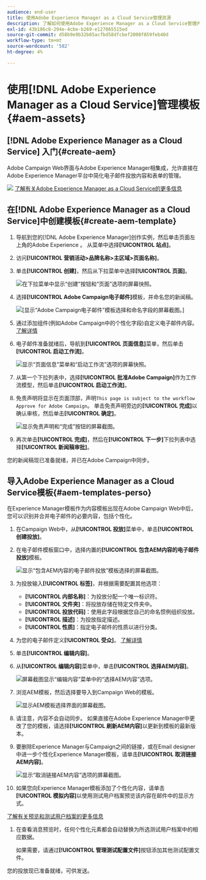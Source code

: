 ```yaml
---
audience: end-user
title: 使用Adobe Experience Manager as a Cloud Service管理资源
description: 了解如何使用Adobe Experience Manager as a Cloud Service管理内容
exl-id: 43b186c8-294e-4cbe-b269-e127065515ed
source-git-commit: d58b9e9b32b85acfbd58dfcbef2000f859feb40d
workflow-type: tm+mt
source-wordcount: '582'
ht-degree: 4%

---
```


# 使用[!DNL Adobe Experience Manager as a Cloud Service]管理模板{#aem-assets}

## [!DNL Adobe Experience Manager as a Cloud Service] 入门{#create-aem}

Adobe Campaign Web界面与Adobe Experience Manager相集成，允许直接在Adobe Experience Manager平台中简化电子邮件投放内容和表单的管理。

![](assets/do-not-localize/book.png) [了解有关Adobe Experience Manager as a Cloud Service的更多信息](https://experienceleague.adobe.com/docs/experience-manager-cloud-service/content/sites/authoring/getting-started/quick-start.html?lang=zh-Hans)

## 在[!DNL Adobe Experience Manager as a Cloud Service]中创建模板{#create-aem-template}

1. 导航到您的[!DNL Adobe Experience Manager]创作实例，然后单击页面左上角的Adobe Experience 。 从菜单中选择&#x200B;**[!UICONTROL 站点]**。

1. 访问&#x200B;**[!UICONTROL 营销活动>品牌名称>主区域>页面名称]**。

1. 单击&#x200B;**[!UICONTROL 创建]**，然后从下拉菜单中选择&#x200B;**[!UICONTROL 页面]**。

   ![在下拉菜单中显示“创建”按钮和“页面”选项的屏幕快照。](assets/aem_1.png)

1. 选择&#x200B;**[!UICONTROL Adobe Campaign电子邮件]**&#x200B;模板，并命名您的新闻稿。

   ![[显示“Adobe Campaign电子邮件”模板选择和命名字段的屏幕截图。]](assets/aem_2.png)

1. 通过添加组件(例如Adobe Campaign中的个性化字段)自定义电子邮件内容。 [了解详情](https://experienceleague.adobe.com/docs/experience-manager-65/content/sites/authoring/aem-adobe-campaign/campaign.html?lang=zh-Hans#editing-email-content)

1. 电子邮件准备就绪后，导航到&#x200B;**[!UICONTROL 页面信息]**&#x200B;菜单，然后单击&#x200B;**[!UICONTROL 启动工作流]**。

   ![显示“页面信息”菜单和“启动工作流”选项的屏幕快照。](assets/aem_3.png)

1. 从第一个下拉列表中，选择&#x200B;**[!UICONTROL 批准Adobe Campaign]**&#x200B;作为工作流模型，然后单击&#x200B;**[!UICONTROL 启动工作流]**。

1. 免责声明将显示在页面顶部，声明`This page is subject to the workflow Approve for Adobe Campaign`。 单击免责声明旁边的&#x200B;**[!UICONTROL 完成]**&#x200B;以确认审核，然后单击&#x200B;**[!UICONTROL 确定]**。

   ![显示免责声明和“完成”按钮的屏幕截图。](assets/aem_4.png)

1. 再次单击&#x200B;**[!UICONTROL 完成]**，然后在&#x200B;**[!UICONTROL 下一步]**&#x200B;下拉列表中选择&#x200B;**[!UICONTROL 新闻稿审批]**。

您的新闻稿现已准备就绪，并已在Adobe Campaign中同步。

## 导入Adobe Experience Manager as a Cloud Service模板{#aem-templates-perso}

在Experience Manager模板作为内容模板出现在Adobe Campaign Web中后，您可以识别并合并电子邮件的必要内容，包括个性化。

1. 在Campaign Web中，从&#x200B;**[!UICONTROL 投放]**&#x200B;菜单中，单击&#x200B;**[!UICONTROL 创建投放]**。

1. 在电子邮件模板窗口中，选择内置的&#x200B;**[!UICONTROL 包含AEM内容的电子邮件投放]**&#x200B;模板。

   ![显示“包含AEM内容的电子邮件投放”模板选择的屏幕截图。](assets/aem_5.png)

1. 为投放输入&#x200B;**[!UICONTROL 标签]**，并根据需要配置其他选项：

   * **[!UICONTROL 内部名称]**：为投放分配一个唯一标识符。
   * **[!UICONTROL 文件夹]**：将投放存储在特定文件夹中。
   * **[!UICONTROL 投放代码]**：使用此字段根据您自己的命名惯例组织投放。
   * **[!UICONTROL 描述]**：为投放指定描述。
   * **[!UICONTROL 性质]**：指定电子邮件的性质以进行分类。

1. 为您的电子邮件定义&#x200B;**[!UICONTROL 受众]**。 [了解详情](../email/create-email.md#define-audience)

1. 单击&#x200B;**[!UICONTROL 编辑内容]**。

1. 从&#x200B;**[!UICONTROL 编辑内容]**&#x200B;菜单中，单击&#x200B;**[!UICONTROL 选择AEM内容]**。

   ![屏幕截图显示“编辑内容”菜单中的“选择AEM内容”选项。](assets/aem_6.png)

1. 浏览AEM模板，然后选择要导入到Campaign Web的模板。

   ![显示AEM模板选择界面的屏幕截图。](assets/aem_8.png)

1. 请注意，内容不会自动同步。 如果直接在Adobe Experience Manager中更改了您的模板，请选择&#x200B;**[!UICONTROL 刷新AEM内容]**&#x200B;以更新到模板的最新版本。

1. 要删除Experience Manager与Campaign之间的链接，或在Email designer中进一步个性化Experience Manager模板，请单击&#x200B;**[!UICONTROL 取消链接AEM内容]**。

   ![显示“取消链接AEM内容”选项的屏幕截图。](assets/aem_9.png)

1. 如果您向Experience Manager模板添加了个性化内容，请单击&#x200B;**[!UICONTROL 模拟内容]**&#x200B;以使用测试用户档案预览该内容在邮件中的显示方式。

[了解有关预览和测试用户档案的更多信息](../preview-test/preview-content.md)

1. 在查看消息预览时，任何个性化元素都会自动替换为所选测试用户档案中的相应数据。

   如果需要，请通过&#x200B;**[!UICONTROL 管理测试配置文件]**&#x200B;按钮添加其他测试配置文件。

您的投放现已准备就绪，可供发送。